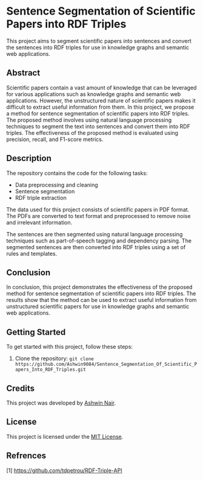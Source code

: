 # Sentence Segmentation of Scientific Papers into RDF Triples

This project aims to segment scientific papers into sentences and convert the sentences into RDF triples for use in knowledge graphs and semantic web applications.

## Abstract

Scientific papers contain a vast amount of knowledge that can be leveraged for various applications such as knowledge graphs and semantic web applications. However, the unstructured nature of scientific papers makes it difficult to extract useful information from them. In this project, we propose a method for sentence segmentation of scientific papers into RDF triples. The proposed method involves using natural language processing techniques to segment the text into sentences and convert them into RDF triples. The effectiveness of the proposed method is evaluated using precision, recall, and F1-score metrics.

## Description

The repository contains the code for the following tasks:

* Data preprocessing and cleaning
* Sentence segmentation
* RDF triple extraction

The data used for this project consists of scientific papers in PDF format. The PDFs are converted to text format and preprocessed to remove noise and irrelevant information.

The sentences are then segmented using natural language processing techniques such as part-of-speech tagging and dependency parsing. The segmented sentences are then converted into RDF triples using a set of rules and templates.

## Conclusion

In conclusion, this project demonstrates the effectiveness of the proposed method for sentence segmentation of scientific papers into RDF triples. The results show that the method can be used to extract useful information from unstructured scientific papers for use in knowledge graphs and semantic web applications.

## Getting Started

To get started with this project, follow these steps:

1. Clone the repository: `git clone https://github.com/Ashwin9084/Sentence_Segmentation_Of_Scientific_Papers_Into_RDF_Triples.git`

## Credits

This project was developed by [Ashwin Nair](https://github.com/Ashwin9084).

## License

This project is licensed under the [MIT License](https://opensource.org/licenses/MIT).

## Refrences
[1] https://github.com/tdpetrou/RDF-Triple-API <br />
